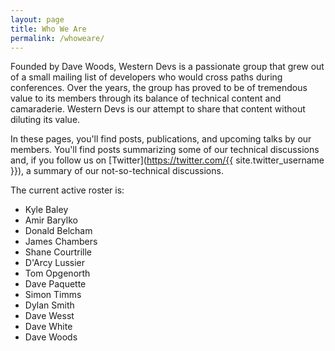 ```yaml
---
layout: page
title: Who We Are
permalink: /whoweare/
---
```


Founded by Dave Woods, Western Devs is a passionate group that grew out of a small mailing list of developers who would cross paths during conferences. Over the years, the group has proved to be of tremendous value to its members through its balance of technical content and camaraderie. Western Devs is our attempt to share that content without diluting its value.

In these pages, you'll find posts, publications, and upcoming talks by our members. You'll find posts summarizing some of our technical discussions and, if you follow us on [Twitter](https://twitter.com/{{ site.twitter_username }}), a summary of our not-so-technical discussions.

The current active roster is:

* Kyle Baley
* Amir Barylko
* Donald Belcham
* James Chambers
* Shane Courtrille
* D'Arcy Lussier
* Tom Opgenorth
* Dave Paquette
* Simon Timms
* Dylan Smith
* Dave Wesst
* Dave White
* Dave Woods

